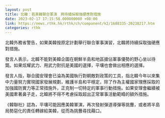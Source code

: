 ```yaml
---
layout: post
title: 北韓：若美韓聯合軍演　將持續採取強硬應對措施
date: 2023-02-17 17:15:58.000000000 +08:00
link: https://news.rthk.hk/rthk/ch/component/k2/1688335-20230217.htm
categories: rthk
---
```


北韓外務省警告，如果美韓按原定計劃舉行聯合軍事演習，北韓將持續採取強硬應對措施。

發言人表示，北韓不能對美韓企圖在朝鮮半島和地區搶佔軍事優勢的野心坐以待斃。如果炫耀武力、用武力對抗是美國的選擇，平壤也會做出相應的選擇。

發言人指，聯合國安理會已淪為美國執行對朝敵對政策的工具，指北韓今年以來集中力量努力實現國家發展規劃，維護半島和平穩定，除了作為主權國家理應採取的加強國防實力等正常措施外，正克制一切特定的軍事行動措施。如果安理會繼續被美國牽著鼻子走，北韓將不得不考慮採取超出正常軍事活動範疇的額外措施。

《韓聯社》認為，平壤可能因應美韓軍演，再次發射彈道導彈等挑釁，或者將半島局勢惡化的責任轉嫁給美韓，從而為挑釁尋找藉口。
